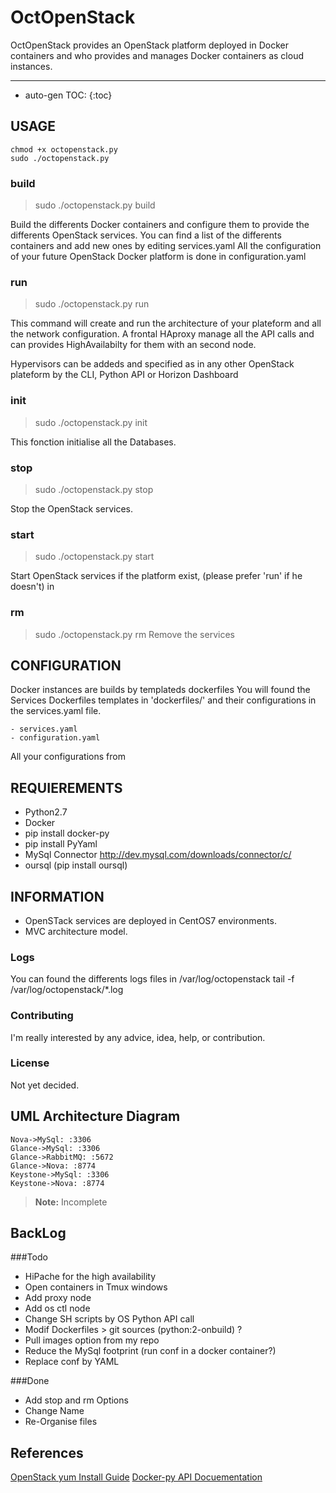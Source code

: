 OctOpenStack
============

OctOpenStack provides an OpenStack platform deployed in Docker containers and who provides and manages Docker containers as cloud instances.

----------

* auto-gen TOC:
{:toc}


USAGE
------
	chmod +x octopenstack.py
	sudo ./octopenstack.py

### build
> sudo ./octopenstack.py build

Build the differents Docker containers and configure them to provide the differents OpenStack services.
You can find a list of the differents containers and add new ones by editing services.yaml
All the configuration of your future OpenStack Docker platform is done in configuration.yaml

### run
> sudo ./octopenstack.py run

This command will create and run the architecture of your plateform and all the network configuration.
A frontal HAproxy manage all the API calls and can provides HighAvailabilty for them with an second node.

Hypervisors can be addeds and specified as in any other OpenStack plateform by the CLI, Python API or Horizon Dashboard

### init
> sudo ./octopenstack.py init

This fonction initialise all the Databases.

### stop
> sudo ./octopenstack.py stop

Stop the OpenStack services.

### start
> sudo ./octopenstack.py start

Start OpenStack services if the platform exist, (please prefer 'run' if he doesn't)
in

### rm
> sudo ./octopenstack.py rm
Remove the services


CONFIGURATION
-------------
Docker instances are builds by templateds dockerfiles
You will found the Services Dockerfiles templates in 'dockerfiles/' and their configurations in the services.yaml file.

	- services.yaml
	- configuration.yaml

All your configurations from 


REQUIEREMENTS
-------------
- Python2.7
- Docker
- pip install docker-py
- pip install PyYaml
- MySql Connector http://dev.mysql.com/downloads/connector/c/
- oursql (pip install oursql)


INFORMATION
-----------
- OpenSTack services are deployed in CentOS7 environments.
- MVC architecture model.

### Logs
You can found the differents logs files in /var/log/octopenstack
	tail -f /var/log/octopenstack/*.log

### Contributing
I'm really interested by any advice, idea, help, or contribution.

### License
Not yet decided.

UML Architecture Diagram
------------------------
```sequence
Nova->MySql: :3306
Glance->MySql: :3306
Glance->RabbitMQ: :5672
Glance->Nova: :8774
Keystone->MySql: :3306
Keystone->Nova: :8774
```
> **Note:** Incomplete

BackLog
-------
###Todo
- HiPache for the high availability
- Open containers in Tmux windows
- Add proxy node
- Add os ctl node
- Change SH scripts by OS Python API call
- Modif Dockerfiles > git sources (python:2-onbuild) ?
- Pull images option from my repo
- Reduce the MySql footprint (run conf in a docker container?)
- Replace conf by YAML

###Done
- Add stop and rm Options
- Change Name
- Re-Organise files


References
----------
[OpenStack yum Install Guide](http://docs.openstack.org/icehouse/install-guide/install/yum/content/)
[Docker-py API Docuementation](https://github.com/docker/docker-py/blob/master/README.md)

